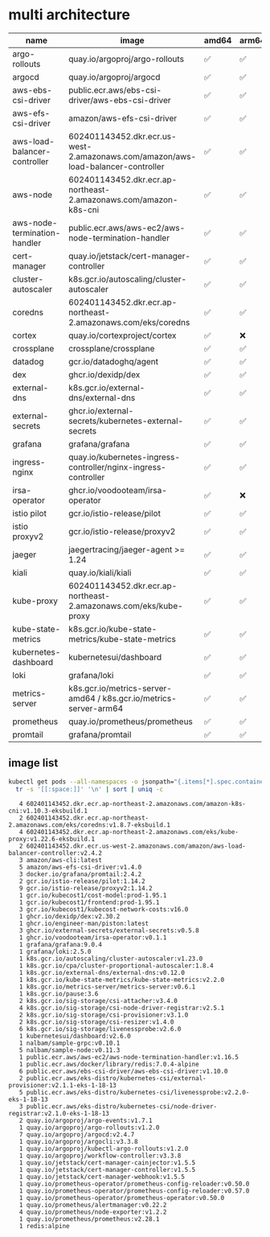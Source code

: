 # multi architecture

name | image | amd64 | arm64
--- | --- | --- | ---
argo-rollouts | quay.io/argoproj/argo-rollouts | ✅ | ✅
argocd | quay.io/argoproj/argocd | ✅ | ✅
aws-ebs-csi-driver | public.ecr.aws/ebs-csi-driver/aws-ebs-csi-driver | ✅ | ✅
aws-efs-csi-driver | amazon/aws-efs-csi-driver | ✅ | ✅
aws-load-balancer-controller | 602401143452.dkr.ecr.us-west-2.amazonaws.com/amazon/aws-load-balancer-controller | ✅ | ✅
aws-node | 602401143452.dkr.ecr.ap-northeast-2.amazonaws.com/amazon-k8s-cni | ✅ | ✅
aws-node-termination-handler | public.ecr.aws/aws-ec2/aws-node-termination-handler | ✅ | ✅
cert-manager | quay.io/jetstack/cert-manager-controller | ✅ | ✅
cluster-autoscaler | k8s.gcr.io/autoscaling/cluster-autoscaler | ✅ | ✅
coredns | 602401143452.dkr.ecr.ap-northeast-2.amazonaws.com/eks/coredns | ✅ | ✅
cortex | quay.io/cortexproject/cortex | ✅ | ❌
crossplane | crossplane/crossplane | ✅ | ✅
datadog | gcr.io/datadoghq/agent | ✅ | ✅
dex | ghcr.io/dexidp/dex | ✅ | ✅
external-dns | k8s.gcr.io/external-dns/external-dns | ✅ | ✅
external-secrets | ghcr.io/external-secrets/kubernetes-external-secrets | ✅ | ✅
grafana | grafana/grafana | ✅ | ✅
ingress-nginx | quay.io/kubernetes-ingress-controller/nginx-ingress-controller | ✅ | ✅
irsa-operator | ghcr.io/voodooteam/irsa-operator | ✅ | ❌
istio pilot | gcr.io/istio-release/pilot | ✅ | ✅
istio proxyv2 | gcr.io/istio-release/proxyv2 | ✅ | ✅
jaeger | jaegertracing/jaeger-agent >= 1.24 | ✅ | ✅
kiali | quay.io/kiali/kiali | ✅ | ✅
kube-proxy | 602401143452.dkr.ecr.ap-northeast-2.amazonaws.com/eks/kube-proxy | ✅ | ✅
kube-state-metrics | k8s.gcr.io/kube-state-metrics/kube-state-metrics | ✅ | ✅
kubernetes-dashboard | kubernetesui/dashboard | ✅ | ✅
loki | grafana/loki | ✅ | ✅
metrics-server | k8s.gcr.io/metrics-server-amd64 / k8s.gcr.io/metrics-server-arm64 | ✅ | ✅
prometheus | quay.io/prometheus/prometheus | ✅ | ✅
promtail | grafana/promtail | ✅ | ✅

## image list

```bash
kubectl get pods --all-namespaces -o jsonpath="{.items[*].spec.containers[*].image}" |\
  tr -s '[[:space:]]' '\n' | sort | uniq -c
```

```
   4 602401143452.dkr.ecr.ap-northeast-2.amazonaws.com/amazon-k8s-cni:v1.10.3-eksbuild.1
   2 602401143452.dkr.ecr.ap-northeast-2.amazonaws.com/eks/coredns:v1.8.7-eksbuild.1
   4 602401143452.dkr.ecr.ap-northeast-2.amazonaws.com/eks/kube-proxy:v1.22.6-eksbuild.1
   2 602401143452.dkr.ecr.us-west-2.amazonaws.com/amazon/aws-load-balancer-controller:v2.4.2
   3 amazon/aws-cli:latest
   5 amazon/aws-efs-csi-driver:v1.4.0
   3 docker.io/grafana/promtail:2.4.2
   2 gcr.io/istio-release/pilot:1.14.2
   9 gcr.io/istio-release/proxyv2:1.14.2
   1 gcr.io/kubecost1/cost-model:prod-1.95.1
   1 gcr.io/kubecost1/frontend:prod-1.95.1
   3 gcr.io/kubecost1/kubecost-network-costs:v16.0
   1 ghcr.io/dexidp/dex:v2.30.2
   1 ghcr.io/engineer-man/piston:latest
   3 ghcr.io/external-secrets/external-secrets:v0.5.8
   1 ghcr.io/voodooteam/irsa-operator:v0.1.1
   1 grafana/grafana:9.0.4
   1 grafana/loki:2.5.0
   1 k8s.gcr.io/autoscaling/cluster-autoscaler:v1.23.0
   1 k8s.gcr.io/cpa/cluster-proportional-autoscaler:1.8.4
   1 k8s.gcr.io/external-dns/external-dns:v0.12.0
   1 k8s.gcr.io/kube-state-metrics/kube-state-metrics:v2.2.0
   1 k8s.gcr.io/metrics-server/metrics-server:v0.6.1
   1 k8s.gcr.io/pause:3.6
   2 k8s.gcr.io/sig-storage/csi-attacher:v3.4.0
   4 k8s.gcr.io/sig-storage/csi-node-driver-registrar:v2.5.1
   2 k8s.gcr.io/sig-storage/csi-provisioner:v3.1.0
   2 k8s.gcr.io/sig-storage/csi-resizer:v1.4.0
   6 k8s.gcr.io/sig-storage/livenessprobe:v2.6.0
   1 kubernetesui/dashboard:v2.6.0
   1 nalbam/sample-grpc:v0.10.1
   5 nalbam/sample-node:v0.11.3
   1 public.ecr.aws/aws-ec2/aws-node-termination-handler:v1.16.5
   1 public.ecr.aws/docker/library/redis:7.0.4-alpine
   6 public.ecr.aws/ebs-csi-driver/aws-ebs-csi-driver:v1.10.0
   2 public.ecr.aws/eks-distro/kubernetes-csi/external-provisioner:v2.1.1-eks-1-18-13
   5 public.ecr.aws/eks-distro/kubernetes-csi/livenessprobe:v2.2.0-eks-1-18-13
   3 public.ecr.aws/eks-distro/kubernetes-csi/node-driver-registrar:v2.1.0-eks-1-18-13
   2 quay.io/argoproj/argo-events:v1.7.1
   1 quay.io/argoproj/argo-rollouts:v1.2.0
   7 quay.io/argoproj/argocd:v2.4.7
   1 quay.io/argoproj/argocli:v3.3.8
   1 quay.io/argoproj/kubectl-argo-rollouts:v1.2.0
   1 quay.io/argoproj/workflow-controller:v3.3.8
   1 quay.io/jetstack/cert-manager-cainjector:v1.5.5
   1 quay.io/jetstack/cert-manager-controller:v1.5.5
   1 quay.io/jetstack/cert-manager-webhook:v1.5.5
   1 quay.io/prometheus-operator/prometheus-config-reloader:v0.50.0
   1 quay.io/prometheus-operator/prometheus-config-reloader:v0.57.0
   1 quay.io/prometheus-operator/prometheus-operator:v0.50.0
   1 quay.io/prometheus/alertmanager:v0.22.2
   4 quay.io/prometheus/node-exporter:v1.2.2
   1 quay.io/prometheus/prometheus:v2.28.1
   1 redis:alpine
```
